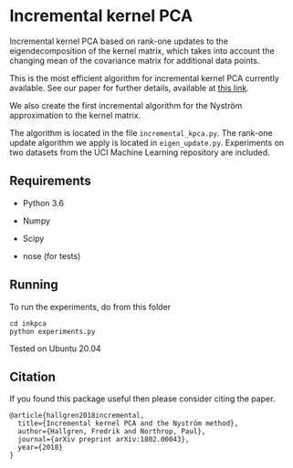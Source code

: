
# Incremental kernel PCA

Incremental kernel PCA based on rank-one updates to the eigendecomposition of
the kernel matrix, which takes into account the changing mean of the
covariance matrix for additional data points.

This is the most efficient algorithm for incremental kernel PCA currently
available. See our paper for further details, available at [this link](https://arxiv.org/abs/1802.00043).

We also create the first incremental algorithm for the Nyström approximation
to the kernel matrix.

The algorithm is located in the file ``incremental_kpca.py``. The rank-one
update algorithm we apply is located in ``eigen_update.py``. Experiments
on two datasets from the UCI Machine Learning repository are included.



Requirements
------------

* Python 3.6

* Numpy

* Scipy

* nose (for tests)


Running
-------

To run the experiments, do from this folder

    cd inkpca
    python experiments.py

Tested on Ubuntu 20.04


Citation
--------

If you found this package useful then please consider citing the paper.

```
@article{hallgren2018incremental,
  title={Incremental kernel PCA and the Nyström method},
  author={Hallgren, Fredrik and Northrop, Paul},
  journal={arXiv preprint arXiv:1802.00043},
  year={2018}
}
```

